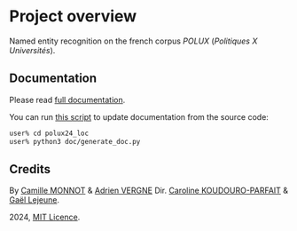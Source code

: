 # Project overview
Named entity recognition on the french corpus _POLUX_ (_Politiques X Universités_).

## Documentation
Please read [full documentation](doc/documentation.md).

You can run [this script](doc/generate_doc.py) to update documentation from the source code:
```bash
user% cd polux24_loc
user% python3 doc/generate_doc.py
```

## Credits
By [Camille MONNOT](https://github.com/Rber085) & [Adrien VERGNE](https://github.com/TeaS0710)
Dir. [Caroline KOUDOURO-PARFAIT](https://github.com/carolinekoudoroparfait) & [Gaël Lejeune](https://github.com/rundimeco).

2024, [MIT Licence](https://opensource.org/license/mit).

